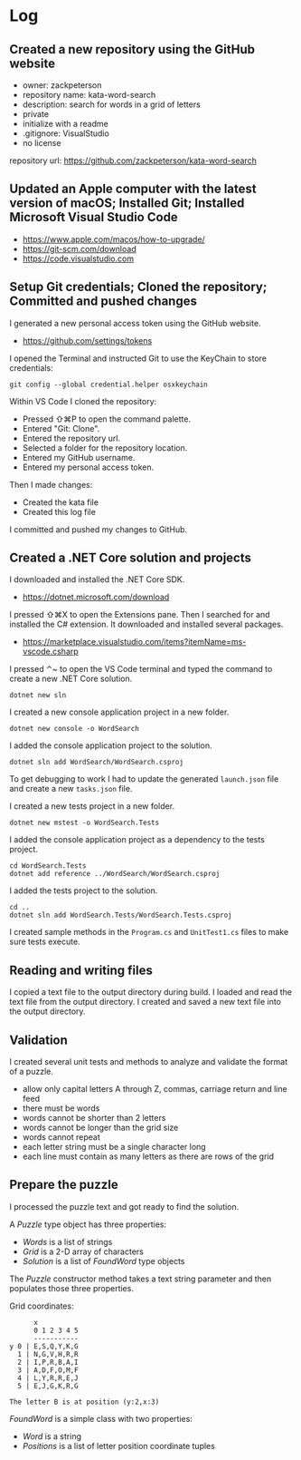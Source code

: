 # Log

## Created a new repository using the GitHub website

 * owner: zackpeterson
 * repository name: kata-word-search
 * description: search for words in a grid of letters
 * private
 * initialize with a readme
 * .gitignore: VisualStudio
 * no license

repository url: https://github.com/zackpeterson/kata-word-search

## Updated an Apple computer with the latest version of macOS; Installed Git; Installed Microsoft Visual Studio Code

 * https://www.apple.com/macos/how-to-upgrade/
 * https://git-scm.com/download
 * https://code.visualstudio.com

## Setup Git credentials; Cloned the repository; Committed and pushed changes

I generated a new personal access token using the GitHub website.

 * https://github.com/settings/tokens

I opened the Terminal and instructed Git to use the KeyChain to store credentials:

    git config --global credential.helper osxkeychain

Within VS Code I cloned the repository:

 * Pressed ⇧⌘P to open the command palette.
 * Entered "Git: Clone".
 * Entered the repository url.
 * Selected a folder for the repository location.
 * Entered my GitHub username.
 * Entered my personal access token.

Then I made changes:

 * Created the kata file
 * Created this log file

I committed and pushed my changes to GitHub.

## Created a .NET Core solution and projects

I downloaded and installed the .NET Core SDK.

 * https://dotnet.microsoft.com/download

I pressed ⇧⌘X to open the Extensions pane. Then I searched for and installed the C# extension. It downloaded and installed several packages.

 * https://marketplace.visualstudio.com/items?itemName=ms-vscode.csharp

I pressed ⌃~ to open the VS Code terminal and typed the command to create a new .NET Core solution.

    dotnet new sln

I created a new console application project in a new folder.

    dotnet new console -o WordSearch

I added the console application project to the solution.

    dotnet sln add WordSearch/WordSearch.csproj

To get debugging to work I had to update the generated `launch.json` file and create a new `tasks.json` file.

I created a new tests project in a new folder.

    dotnet new mstest -o WordSearch.Tests

I added the console application project as a dependency to the tests project.

    cd WordSearch.Tests
    dotnet add reference ../WordSearch/WordSearch.csproj

I added the tests project to the solution.

    cd ..
    dotnet sln add WordSearch.Tests/WordSearch.Tests.csproj

I created sample methods in the `Program.cs` and `UnitTest1.cs` files to make sure tests execute.

## Reading and writing files

I copied a text file to the output directory during build. I loaded and read the text file from the output directory. I created and saved a new text file into the output directory.

## Validation

I created several unit tests and methods to analyze and validate the format of a puzzle.

 * allow only capital letters A through Z, commas, carriage return and line feed
 * there must be words
 * words cannot be shorter than 2 letters
 * words cannot be longer than the grid size
 * words cannot repeat
 * each letter string must be a single character long
 * each line must contain as many letters as there are rows of the grid

## Prepare the puzzle

I processed the puzzle text and got ready to find the solution.

A *Puzzle* type object has three properties:

 * *Words* is a list of strings
 * *Grid* is a 2-D array of characters
 * *Solution* is a list of *FoundWord* type objects

The *Puzzle* constructor method takes a text string parameter and then populates those three properties.

Grid coordinates:

          x
          0 1 2 3 4 5
          -----------
    y 0 | E,S,Q,Y,K,G
      1 | N,G,V,H,R,R
      2 | I,P,R,B,A,I
      3 | A,D,F,O,M,F
      4 | L,Y,R,R,E,J
      5 | E,J,G,K,R,G

    The letter B is at position (y:2,x:3)

 *FoundWord* is a simple class with two properties:
  
 * *Word* is a string
 * *Positions* is a list of letter position coordinate tuples